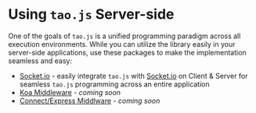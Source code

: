 # Using `tao.js` Server-side

One of the goals of `tao.js` is a unified programming paradigm across all execution environments.
While you can utilize the library easily in your server-side applications, use these packages
to make the implementation seamless and easy:

* [Socket.io](socket-io.md) - easily integrate `tao.js` with [Socket.io](https://socket.io/) on
  Client & Server for seamless `tao.js` programming across an entire application
* [Koa Middleware](koa.md) - _coming soon_
* [Connect/Express Middlware](connect.md) - _coming soon_
